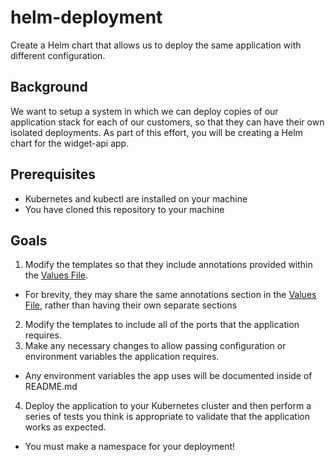 # helm-deployment

Create a Helm chart that allows us to deploy the same application with different configuration.

## Background

We want to setup a system in which we can deploy copies of our application stack for each of our customers, so that they can have their own isolated deployments. As part of this effort, you will be creating a Helm chart for the widget-api app.

## Prerequisites

- Kubernetes and kubectl are installed on your machine
- You have cloned this repository to your machine

## Goals

1. Modify the templates so that they include annotations provided within the [Values File](https://helm.sh/docs/chart_template_guide/values_files/).
  - For brevity, they may share the same annotations section in the [Values File](https://helm.sh/docs/chart_template_guide/values_files/), rather than having their own separate sections
2. Modify the templates to include all of the ports that the application requires.
3. Make any necessary changes to allow passing configuration or environment variables the application requires.
  - Any environment variables the app uses will be documented inside of README.md 
4. Deploy the application to your Kubernetes cluster and then perform a series of tests you think is appropriate to validate that the application works as expected.
  - You must make a namespace for your deployment!
